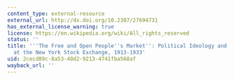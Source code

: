 ```yaml
---
content_type: external-resource
external_url: http://dx.doi.org/10.2307/27694731
has_external_license_warning: true
license: https://en.wikipedia.org/wiki/All_rights_reserved
status: ''
title: '''The Free and Open People''s Market'': Political Ideology and Retail Brokerage
  at the New York Stock Exchange, 1913-1933'
uid: 2cecd89c-8a53-40d2-9213-4741fba568af
wayback_url: ''
---
```

